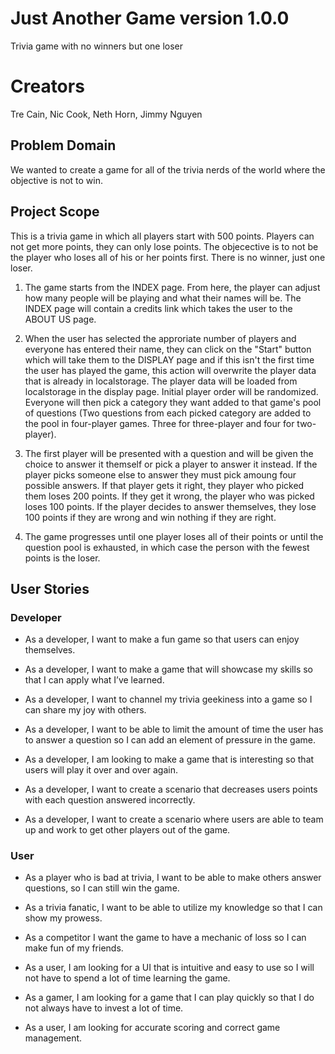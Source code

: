 # Just Another Game version 1.0.0 
Trivia game with no winners but one loser

# Creators
Tre Cain, Nic Cook, Neth Horn, Jimmy Nguyen

## Problem Domain

We wanted to create a game for all of the trivia nerds of the world where the objective is not to win.

## Project Scope

This is a trivia game in which all players start with 500 points. Players can not get more points, they can only lose points. The objecective is to not be the player who loses all of his or her points first. There is no winner, just one loser.

1. The game starts from the INDEX page. From here, the player can adjust how many people will be playing and what their names will be. The INDEX page will contain a credits link which takes the user to the ABOUT US page.

2. When the user has selected the approriate number of players and everyone has entered their name, they can click on the "Start" button which will take them to the DISPLAY page and if this isn't the first time the user has played the game, this action will overwrite the player data that is already in localstorage. The player data will be loaded from localstorage in the display page. Initial player order will be randomized. Everyone will then pick a category they want added to that game's pool of questions (Two questions from each picked category are added to the pool in four-player games. Three for three-player and four for two-player).

3. The first player will be presented with a question and will be given the choice to answer it themself or pick a player to answer it instead. If the player picks someone else to answer they must pick amoung four possible answers. If that player gets it right, they player who picked them loses 200 points. If they get it wrong, the player who was picked loses 100 points. If the player decides to answer themselves, they lose 100 points if they are wrong and win nothing if they are right.

4. The game progresses until one player loses all of their points or until the question pool is exhausted, in which case the person with the fewest points is the loser.


## User Stories

### Developer

*	As a developer, I want to make a fun game so that users can enjoy themselves.

*	As a developer, I want to make a game that will showcase my skills so that I can apply what I’ve learned.

*	As a developer, I want to channel my trivia geekiness into a game so I can share my joy with others.

*	As a developer, I want to be able to limit the amount of time the user has to answer a question so I can add an element of pressure in the game.

*	As a developer, I am looking to make a game that is interesting so that users will play it over and over again.

*   As a developer, I want to create a scenario that decreases users points with each question answered incorrectly. 

*   As a developer, I want to create a scenario where users are able to team up and work to get other players out of the game.

### User

*	As a player who is bad at trivia, I want to be able to make others answer questions, so I can still win the game.

*	As a trivia fanatic, I want to be able to utilize my knowledge so that I can show my prowess.

*	As a competitor I want the game to have a mechanic of loss so I can make fun of my friends.

*	As a user, I am looking for a UI that is intuitive and easy to use so I will not have to spend a lot of time           learning the game.

*	As a gamer, I am looking for a game that I can play quickly so that I do not always have to invest a lot of time.

* As a user, I am looking for accurate scoring and correct game management.
